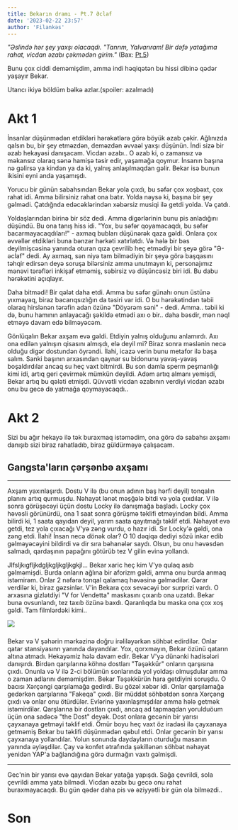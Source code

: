 ```yaml
---
title: Bekarın dramı - Pt.7 Əclaf
date: '2023-02-22 23:57'
author: 'Filankəs'
---
```


_"Əslində hər şey yaxşı olacaqdı. "Tanrım, Yalvarıram! Bir dəfə yatağıma rahat, vicdan əzabı çəkmədən girim."_ (Bax: [Pt.5](https://serguzeshti-bekar.vercel.app/bendler/bekarin-drami-pt5))

Bunu çox ciddi deməmişdim, amma indi həqiqətən bu hissi dibinə qədər yaşayır Bekar.

Utancı ikiyə böldüm bəlkə azlar.(spoiler: azalmadı)

# Akt 1

İnsanlar düşünmədən etdikləri hərəkətlərə görə böyük əzab çəkir. Ağlınızda qalsın bu, bir şey etməzdən, deməzdən əvvaəl yaxşı düşünün. İndi sizə bir əzab hekayəsi danışacam. Vicdan əzabı.. O əzab ki, o zamansız və məkansız olaraq sənə hamişə təsir edir, yaşamağa qoymur. İnsanın başına nə gəlirsə ya kindən ya da ki, yalnış anlaşılmaqdan gəlir. Bekar isə bunun ikisini eyni anda yaşamışdı.

Yorucu bir günün sabahsından Bekar yola çıxdı, bu səfər çox xoşbəxt, çox rahat idi. Amma bilirsiniz rahat ona batır. Yolda nəysə ki, başına bir şey gəlmədi. Çatdığnda edəcəklərindən xəbərsiz musiqi ilə getdi yolda. Və çatdı.

Yoldaşlarından birinə bir söz dedi. Amma digərlərinin bunu pis anladığını düşündü. Bu ona tanış hiss idi. "Yox, bu səfər qoyamacaqdı, bu səfər bacarmayacaqdıları!" - axmaq bubları düşünərək qaza gəldi. Onlara çox əvvəllər etdikləri buna bənzər hərkəti xatırlatdı. Və hələ bir bəs deyilmişcəsinə yanında oturan qıza çevrilib heç etmədiyi bir şeyə görə "Ə-əclaf" dedi. Ay axmaq, sən niyə tam bilmədiyin bir şeyə görə başqasını təhqir edirsən deyə soruşa bilərsiniz amma unutmayın ki, personajımız mənəvi tərəfləri inkişaf etməmiş, səbirsiz və düşüncəsiz biri idi. Bu dabu hərəkətini açıqlayır.

Daha bitmədi! Bir qələt daha etdi. Amma bu səfər günahı onun üstünə yıxmayaq, biraz bacarıqsızlığın da təsiri var idi. O bu hərəkətindən təbii olaraq hirslənən tərəfin adan özünə "Döyərəm səni" - dedi. Amma.. təbii ki də, bunu hamının anlayacağı şəkildə etmədi axı o bir.. daha bəsdir, mən nəql etməyə davam edə bilməyəcəm.

Gönlüqalın Bekar axşam evə gəldi. Etdiyin yalnış olduğunu anlamırdı. Axı ona edilən yalnışın qisasını almışdı, elə deyil mi? Biraz sonra məslənin necə olduğu digər dostundən öyrəndi. İlahi, icazə verin bunu metafor ilə başa salım. Sanki başının arxasından qaynar su bidonunu yavaş-yavaş boşaldırdılar ancaq su heç vaxt bitmirdi. Bu son damla sperm peşmanlığı kimi idi, artıq geri çevirmək mümkün deyildi. Adəm artıq almanı yemişdi, Bekar artıq bu qələti etmişdi. Qüvvətli vicdan əzabının verdiyi vicdan əzabı onu bu gecə də yatmağa qoymayacaqdı..

# Akt 2

Sizi bu ağır hekayə ilə tək buraxmaq istəmədim, ona görə də sabahsı axşamı danışıb sizi biraz rahatladıb, biraz güldürməyə çalışacam.

## Gangsta'ların çərşənbə axşamı

---

Axşam yaxınlaşırdı. Dostu V ilə (bu onun adının baş hərfi deyil) tonqalın planını artıq qurmuşdu. Nəhayət lənət məşğələ bitdi və yola çıxdılar. V ilə sonra görüşəcəyi üçün dostu Locky ilə danışmağa başladı. Locky çox həvəsli görünürdü, ona 1 saat sonra görüşmə təklifi etməyindən bildi. Amma bilirdi ki, 1 saata qayıdan deyil, yarım saata qayıtmağı təklif etdi. Nəhayət evə getdi, tez yola çıxacağı V'yə zəng vurdu, o hazır idi. Sır Locky'ə gəldi, ona zəng etdi. İlahi! İnsan necə dönək olar? O 10 dəqiqə dediyi sözü inkar edib gəlməyəcəyini bildirdi və dir sıra bəhanələr saydı. Olsun, bu onu həvəsdən salmadı, qardaşının papağını götürüb tez V gilin evinə yollandı.

Jlfsljkıgfljkdgljkgljkgljkgkjl... Bekar xaric heç kim V'yə qulaq asıb gəlməmişdi. Burda onların ağlına bir aforizm gəldi, amma onu burda anmaq istəmirəm. Onlar 2 nəfərə tonqal qalamaq həvəsinə gəlmədilər. Qərar verdilər ki, biraz gəzsinlər. V'in Bekara çox sevəcəyi bor surprizi vardı. O arxasına gizlətdiyi "V for Vendetta" maskasını çıxarıb ona uzatdı. Bekar buna ovsunlandı, tez taxıb özünə baxdı. Qaranlıqda bu maska ona çox xoş gəldi. Tam filmlərdəki kimi..

![](https://i.imgur.com/16HnY0g.jpg)

###

Bekar və V şəhərin mərkəzinə doğru irəliləyərkən söhbət edirdilər. Onlar qatar stansiyasınn yanında dayandılar. Yox, qorxmayın, Bekar özünü qatarın altına atmadı. Hekayəmiz hələ davam edir. Bekar V'yə dünənki hadisələri danışırdı. Birdən qarşılarına köhnə dostları "Təşəkkür" onların qarşısına çıxdı. Onunla və V ilə 2-ci bölümün sonlarında yol yoldaşı olmuşdular amma o zaman adlarını deməmişdim. Bekar Təşəkkürün hara getdiyini soruşdu. O bacısı Xərçəngi qarşılamağa gedirdi. Bu gözəl xəbər idi. Onlar qarşılamağa gedərkən qarşılarına "Fakeqa" çıxdı. Bir müddət söhbətdən sonra Xərçəng çıxdı və onlar onu ötürdülər. Evlərinə yaxınlaşmışdılar amma hələ getmək istəmirdilər. Qarşlarına bir dostları çıxdı, ancaq ad tapmaqdan yorulduöum üçün ona sadəcə "the Dost" deyək. Dost onlara gecənin bir yarısı çayxanaya getməyi təklif etdi. Ömür boyu heç vaxt öz iradəsi ilə çayxanaya getməmiş Bekar bu təklifi düşünmədən qəbul etdi. Onlar gecənin bir yarısı çayxanaya yollandılar. Yolun sonunda daydayların oturduğu masanın yanında əyləşdilər. Çay və konfet ətrafında şəkillənən söhbət nəhayət yenidən YAP'a bağlandığına görə durmağın vaxtı gəlmişdi.

---

Gec'nin bir yarısı evə qayıdan Bekar yatağa yapışdı. Sağa çevrildi, sola çevrildi amma yata bilmədi. Vicdan əzabı bu gecə onu rahat buraxmayacaqdı. Bu gün qədər daha pis və əziyyətli bir gün ola bilməzdi..

# Son
